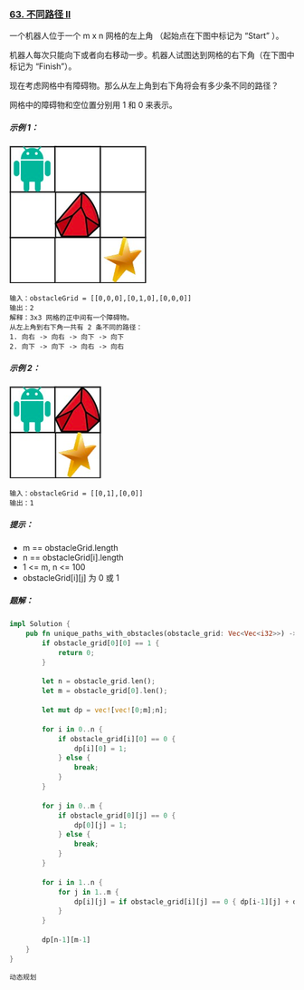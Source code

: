 ### [63. 不同路径 II](https://leetcode.cn/problems/unique-paths-ii/)

一个机器人位于一个 m x n 网格的左上角 （起始点在下图中标记为 “Start” ）。

机器人每次只能向下或者向右移动一步。机器人试图达到网格的右下角（在下图中标记为 “Finish”）。

现在考虑网格中有障碍物。那么从左上角到右下角将会有多少条不同的路径？

网格中的障碍物和空位置分别用 1 和 0 来表示。

##### 示例 1：
![img.png](img.png)
```
输入：obstacleGrid = [[0,0,0],[0,1,0],[0,0,0]]
输出：2
解释：3x3 网格的正中间有一个障碍物。
从左上角到右下角一共有 2 条不同的路径：
1. 向右 -> 向右 -> 向下 -> 向下
2. 向下 -> 向下 -> 向右 -> 向右
```

##### 示例 2：
![img_1.png](img_1.png)
```
输入：obstacleGrid = [[0,1],[0,0]]
输出：1
```

##### 提示：
- m == obstacleGrid.length
- n == obstacleGrid[i].length
- 1 <= m, n <= 100
- obstacleGrid[i][j] 为 0 或 1

##### 题解：
```rust
impl Solution {
    pub fn unique_paths_with_obstacles(obstacle_grid: Vec<Vec<i32>>) -> i32 {
        if obstacle_grid[0][0] == 1 {
            return 0;
        }

        let n = obstacle_grid.len();
        let m = obstacle_grid[0].len();

        let mut dp = vec![vec![0;m];n];

        for i in 0..n {
            if obstacle_grid[i][0] == 0 {
                dp[i][0] = 1;
            } else {
                break;
            }
        }

        for j in 0..m {
            if obstacle_grid[0][j] == 0 {
                dp[0][j] = 1;
            } else {
                break;
            }
        }

        for i in 1..n {
            for j in 1..m {
                dp[i][j] = if obstacle_grid[i][j] == 0 { dp[i-1][j] + dp[i][j-1] } else { 0 };
            }
        }

        dp[n-1][m-1]
    }
}
```

`动态规划`
